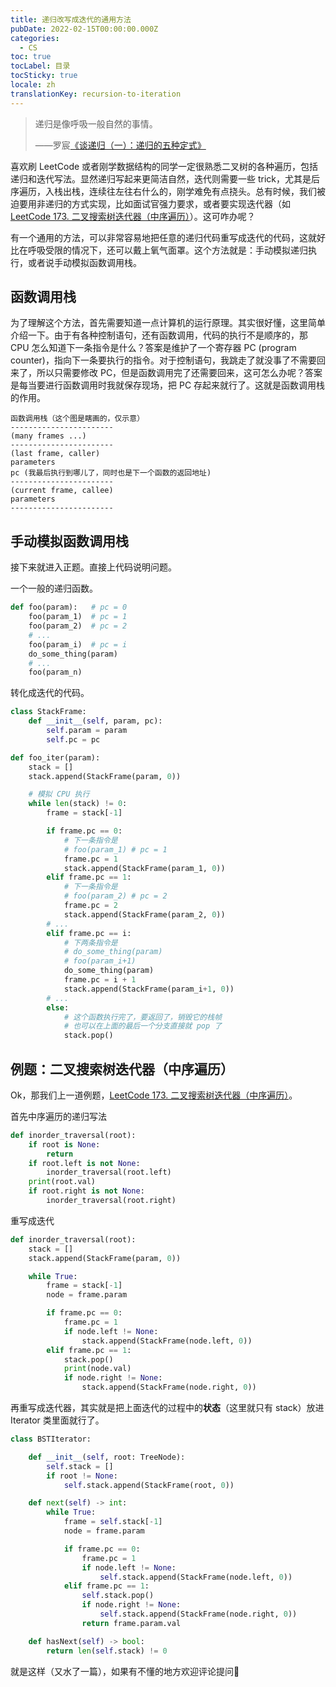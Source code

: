 ```yaml
---
title: 递归改写成迭代的通用方法
pubDate: 2022-02-15T00:00:00.000Z
categories:
  - CS
toc: true
tocLabel: 目录
tocSticky: true
locale: zh
translationKey: recursion-to-iteration
---
```


> 递归是像呼吸一般自然的事情。
>  
> ——罗宸[《谈递归（一）：递归的五种定式》](https://zhuanlan.zhihu.com/p/84452538)

喜欢刷 LeetCode 或者刚学数据结构的同学一定很熟悉二叉树的各种遍历，包括递归和迭代写法。显然递归写起来更简洁自然，迭代则需要一些 trick，尤其是后序遍历，入栈出栈，连续往左往右什么的，刚学难免有点挠头。总有时候，我们被迫要用非递归的方式实现，比如面试官强力要求，或者要实现迭代器（如 [LeetCode 173. 二叉搜索树迭代器（中序遍历）](https://leetcode-cn.com/problems/binary-search-tree-iterator/)）。这可咋办呢？

有一个通用的方法，可以非常容易地把任意的递归代码重写成迭代的代码，这就好比在呼吸受限的情况下，还可以戴上氧气面罩。这个方法就是：手动模拟递归执行，或者说手动模拟函数调用栈。

## 函数调用栈

为了理解这个方法，首先需要知道一点计算机的运行原理。其实很好懂，这里简单介绍一下。由于有各种控制语句，还有函数调用，代码的执行不是顺序的，那 CPU 怎么知道下一条指令是什么？答案是维护了一个寄存器 PC (program counter)，指向下一条要执行的指令。对于控制语句，我跳走了就没事了不需要回来了，所以只需要修改 PC，但是函数调用完了还需要回来，这可怎么办呢？答案是每当要进行函数调用时我就保存现场，把 PC 存起来就行了。这就是函数调用栈的作用。

```
函数调用栈（这个图是瞎画的，仅示意）
-----------------------
(many frames ...)
-----------------------
(last frame, caller)
parameters
pc (我最后执行到哪儿了，同时也是下一个函数的返回地址)
-----------------------
(current frame, callee)
parameters
-----------------------
```

## 手动模拟函数调用栈

接下来就进入正题。直接上代码说明问题。

一个一般的递归函数。

```python
def foo(param):   # pc = 0
    foo(param_1)  # pc = 1
    foo(param_2)  # pc = 2
    # ...
    foo(param_i)  # pc = i
    do_some_thing(param)
    # ...
    foo(param_n)
```

转化成迭代的代码。

```python
class StackFrame:
    def __init__(self, param, pc):
        self.param = param
        self.pc = pc

def foo_iter(param):
    stack = []
    stack.append(StackFrame(param, 0))

    # 模拟 CPU 执行
    while len(stack) != 0:
        frame = stack[-1]

        if frame.pc == 0:
            # 下一条指令是
            # foo(param_1) # pc = 1
            frame.pc = 1
            stack.append(StackFrame(param_1, 0))
        elif frame.pc == 1:
            # 下一条指令是
            # foo(param_2) # pc = 2
            frame.pc = 2
            stack.append(StackFrame(param_2, 0))
        # ...
        elif frame.pc == i:
            # 下两条指令是
            # do_some_thing(param)
            # foo(param_i+1)
            do_some_thing(param)
            frame.pc = i + 1
            stack.append(StackFrame(param_i+1, 0))
        # ...
        else:
            # 这个函数执行完了，要返回了，销毁它的栈帧
            # 也可以在上面的最后一个分支直接就 pop 了
            stack.pop()
```

## 例题：二叉搜索树迭代器（中序遍历）

Ok，那我们上一道例题，[LeetCode 173. 二叉搜索树迭代器（中序遍历）](https://leetcode-cn.com/problems/binary-search-tree-iterator/)。

首先中序遍历的递归写法

```python
def inorder_traversal(root):
    if root is None:
        return
    if root.left is not None:
        inorder_traversal(root.left)
    print(root.val) 
    if root.right is not None:
        inorder_traversal(root.right)
```

重写成迭代

```python
def inorder_traversal(root):
    stack = []
    stack.append(StackFrame(param, 0))

    while True:
        frame = stack[-1]
        node = frame.param

        if frame.pc == 0:
            frame.pc = 1
            if node.left != None:
                stack.append(StackFrame(node.left, 0))
        elif frame.pc == 1:
            stack.pop()
            print(node.val)
            if node.right != None:
                stack.append(StackFrame(node.right, 0))
```

再重写成迭代器，其实就是把上面迭代的过程中的**状态**（这里就只有 stack）放进 Iterator 类里面就行了。

```python
class BSTIterator:

    def __init__(self, root: TreeNode):
        self.stack = []
        if root != None:
            self.stack.append(StackFrame(root, 0))

    def next(self) -> int:
        while True:
            frame = self.stack[-1]
            node = frame.param

            if frame.pc == 0:
                frame.pc = 1
                if node.left != None:
                    self.stack.append(StackFrame(node.left, 0))
            elif frame.pc == 1:
                self.stack.pop()
                if node.right != None:
                    self.stack.append(StackFrame(node.right, 0))
                return frame.param.val

    def hasNext(self) -> bool:
        return len(self.stack) != 0
```

就是这样（又水了一篇），如果有不懂的地方欢迎评论提问🥰
